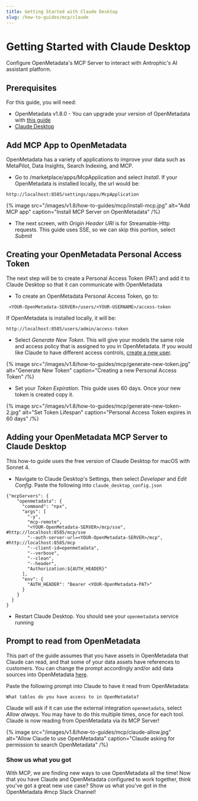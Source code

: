 ```yaml
---
title: Getting Started with Claude Desktop
slug: /how-to-guides/mcp/claude
---
```


# Getting Started with Claude Desktop

Configure OpenMetadata's MCP Server to interact with Antrophic's AI assistant platform. 

## Prerequisites
For this guide, you will need:
- OpenMetadata v1.8.0 - You can upgrade your version of OpenMetadata with [this guide](https://docs.open-metadata.org/latest/deployment/upgrade)
- [Claude Desktop](https://claude.ai/download)

## Add MCP App to OpenMetadata
OpenMetadata has a variety of applications to improve your data such as MetaPilot, Data Insights, Search Indexing, and MCP.

- Go to <YOUR-OpenMetadata-SERVER>/marketplace/apps/McpApplication and select *Install*. If your OpenMetadata is installed locally, the url would be:
```
http://localhost:8585/settings/apps/McpApplication
```

{% image
src="/images/v1.8/how-to-guides/mcp/install-mcp.jpg"
alt="Add MCP app"
caption="Install MCP Server on OpenMetadata"
/%}

- The next screen, with *Origin Header URI* is for Streamable-Http requests. This guide uses SSE, so we can skip this portion, select *Submit*

## Creating your OpenMetadata Personal Access Token
The next step will be to create a Personal Access Token (PAT) and add it to Claude Desktop so that it can communicate with OpenMetadata

- To create an OpenMetadata Personal Access Token, go to:
```
 <YOUR-OpenMetadata-SERVER>/users/<YOUR-USERNAME>/access-token
```

If OpenMetadata is installed locally, it will be:
```
http://localhost:8585/users/admin/access-token
```

- Select *Generate New Token*. This will give your models the same role and access policy that is assigned to you in OpenMetadata. If you would like Claude to have different access controls, [create a new user](https://docs.open-metadata.org/latest/how-to-guides/admin-guide/roles-policies/use-cases).

{% image
src="/images/v1.8/how-to-guides/mcp/generate-new-token.jpg"
alt="Generate New Token"
caption="Creating a new Personal Access Token"
/%}

- Set your *Token Expiration*. This guide uses 60 days. Once your new token is created copy it.

{% image
src="/images/v1.8/how-to-guides/mcp/generate-new-token-2.jpg"
alt="Set Token Lifespan"
caption="Personal Access Token expires in 60 days"
/%}

## Adding your OpenMetadata MCP Server to Claude Desktop
This how-to guide uses the free version of Claude Desktop for macOS with Sonnet 4.

- Navigate to Claude Desktop's Settings, then select *Developer* and *Edit Config*. Paste the following into `claude_desktop_config.json`

```
{"mcpServers": {
    "openmetadata": {
      "command": "npx",
      "args": [
        "-y",
        "mcp-remote",
        "<YOUR-OpenMetadata-SERVER>/mcp/sse",                 #http://localhost:8585/mcp/sse
        "--auth-server-url=<YOUR-OpenMetadata-SERVER>/mcp",   #http://localhost:8585/mcp
        "--client-id=openmetadata",
        "--verbose",
        "--clean",
        "--header",
        "Authorization:${AUTH_HEADER}"
      ],
      "env": {
        "AUTH_HEADER": "Bearer <YOUR-OpenMetadata-PAT>"
      }
    }
  }
}
```

- Restart Claude Desktop. You should see your `openmetadata` service running


## Prompt to read from OpenMetadata
This part of the guide assumes that you have assets in OpenMetadata that Claude can read, and that some of your data assets have references to customers. You can change the prompt accordingly and/or add data sources into OpenMetadata [here](https://docs.open-metadata.org/latest/connectors).

Paste the following prompt into Claude to have it read from OpenMetadata:
```
What tables do you have access to in OpenMetadata?
```

Claude will ask if it can use the external integration `openmetadata`, select *Allow always*. You may have to do this multiple times, once for each tool. Claude is now reading from OpenMetadata via its MCP Server!

{% image
src="/images/v1.8/how-to-guides/mcp/claude-allow.jpg"
alt="Allow Claude to use OpenMetadata"
caption="Claude asking for permission to search OpenMetadata"
/%}



### Show us what you got
With MCP, we are finding new ways to use OpenMetadata all the time! Now that you have Claude and OpenMetadata configured to work together, think you've got a great new use case? Show us what you've got in the OpenMetadata #mcp Slack Channel!
